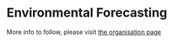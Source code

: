 # Environmental Forecasting

More info to follow, please visit [the organisation page](https://github.com/environmental-forecasting)
